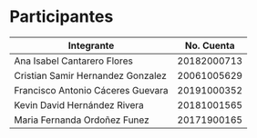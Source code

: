 # Participantes

| Integrante | No. Cuenta |
|---|---|
| Ana Isabel Cantarero Flores | 20182000713 |
| Cristian Samir Hernandez Gonzalez | 20061005629 |
| Francisco Antonio Cáceres Guevara | 20191000352 |
| Kevin David Hernández Rivera | 20181001565 |
| Maria Fernanda Ordoñez Funez | 20171900165 |
